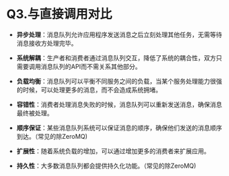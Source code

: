 # Q3.与直接调用对比

+ **异步处理**：消息队列允许应用程序发送消息之后立刻处理其他任务，无需等待消息接收方处理完毕。
+ **系统解耦**：生产者和消费者通过消息队列交互，降低了系统的耦合性，双方只需要调用消息队列的API而不需关系其他部分。
+ **负载均衡**：消息队列可以平衡不同服务之间的负载，当某个服务处理能力很强的时候，可以处理更多的消息，而不会造成系统拥堵。
+ **容错性**：消费者处理消息失败的时候，消息队列可以重新发送消息，确保消息最终被处理。
+ **顺序保证**：某些消息队列系统可以保证消息的顺序，确保他们发送的消息顺序到达。（常见的除ZeroMQ)

+ **扩展性**：随着系统负载的增加，可以通过增加更多的消费者来扩展应用。
+ **持久性**：大多数消息队列都会提供持久化功能。（常见的除ZeroMQ)

